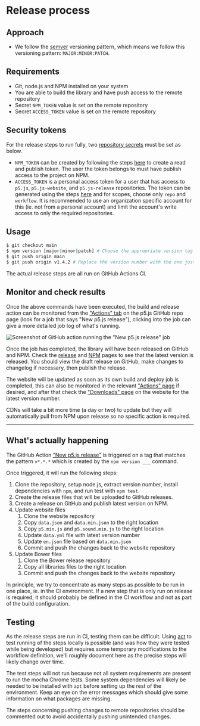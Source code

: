 <!-- How all the updates on GitHub get turned into a new version of the library. -->

# Release process

## Approach
* We follow the [semver](https://semver.org/) versioning pattern, which means we follow this versioning pattern: `MAJOR:MINOR:PATCH`.

## Requirements
* Git, node.js and NPM installed on your system
* You are able to build the library and have push access to the remote repository
* Secret `NPM_TOKEN` value is set on the remote repository
* Secret `ACCESS_TOKEN` value is set on the remote repository

## Security tokens
For the release steps to run fully, two [repository secrets](https://docs.github.com/en/actions/security-guides/encrypted-secrets#creating-encrypted-secrets-for-a-repository) must be set as below.

* `NPM_TOKEN` can be created by following the steps [here](https://docs.npmjs.com/creating-and-viewing-access-tokens) to create a read and publish token. The user the token belongs to must have publish access to the project on NPM.
* `ACCESS_TOKEN` is a personal access token for a user that has access to `p5.js`, `p5.js-website`, and `p5.js-release` repositories. The token can be generated using the steps [here](https://docs.github.com/en/authentication/keeping-your-account-and-data-secure/creating-a-personal-access-token) and for scopes, choose only `repo` and `workflow`. It is recommended to use an organization specific account for this (ie. not from a personal account) and limit the account's write access to only the required repositories.

## Usage
```sh
$ git checkout main
$ npm version [major|minor|patch] # Choose the appropriate version tag
$ git push origin main
$ git push origin v1.4.2 # Replace the version number with the one just created above
```
The actual release steps are all run on GitHub Actions CI.

## Monitor and check results
Once the above commands have been executed, the build and release action can be monitored from the ["Actions" tab](https://github.com/processing/p5.js/actions) on the p5.js GitHub repo page (look for a job that says "New p5.js release"), clicking into the job can give a more detailed job log of what's running.

![Screenshot of GitHub action running the "New p5.js release" job](images/release-action.png)

Once the job has completed, the library will have been released on GitHub and NPM. Check the [release](https://github.com/processing/p5.js/releases) and [NPM](https://www.npmjs.com/package/p5) pages to see that the latest version is released. You should view the draft release on GitHub, make changes to changelog if necessary, then publish the release.

The website will be updated as soon as its own build and deploy job is completed, this can also be monitored in the relevant ["Actions" page](https://github.com/processing/p5.js-website/actions) if desired, and after that check the ["Downloads" page](https://p5js.org/download/) on the website for the latest version number.

CDNs will take a bit more time (a day or two) to update but they will automatically pull from NPM upon release so no specific action is required.

---

## What's actually happening
The GitHub Action ["New p5.js release"](../.github/workflows/release.yml) is triggered on a tag that matches the pattern `v*.*.*` which is created by the `npm version ___` command.

Once triggered, it will run the following steps:

1. Clone the repository, setup node.js, extract version number, install dependencies with `npm`, and run test with `npm test`.
2. Create the release files that will be uploaded to GitHub releases.
3. Create a release on GitHub and publish latest version on NPM.
4. Update website files
	1. Clone the website repository
	2. Copy `data.json` and `data.min.json` to the right location
	3. Copy `p5.min.js` and `p5.sound.min.js` to the right location
	4. Update `data.yml` file with latest version number
	5. Update `en.json` file based on `data.min.json`
	6. Commit and push the changes back to the website repository
5. Update Bower files
	1. Clone the Bower release repository
	2. Copy all libraries files to the right location
	3. Commit and push the changes back to the website repository

In principle, we try to concentrate as many steps as possible to be run in one place, ie. in the CI environment. If a new step that is only run on release is required, it should probably be defined in the CI workflow and not as part of the build configuration.

## Testing
As the release steps are run in CI, testing them can be difficult. Using [act](https://github.com/nektos/act) to test running of the steps locally is possible (and was how they were tested while being developed) but requires some temporary modifications to the workflow definition, we'll roughly document here as the precise steps will likely change over time.

The test steps will not run because not all system requirements are present to run the mocha Chrome tests. Some system dependencies will likely be needed to be installed with `apt` before setting up the rest of the environment. Keep an eye on the error messages which should give some information on what packages are missing.

The steps concerning pushing changes to remote repositories should be commented out to avoid accidentally pushing unintended changes.
